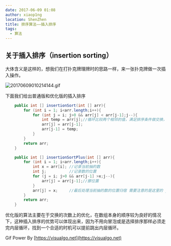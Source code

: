 ```yaml
---
date: 2017-06-09 01:08
author: xiaop1ng
location: ShenZhen
title: 排序算法——插入排序
tags:
  - 算法
---
```


## 关于插入排序（insertion sorting）

大体含义是这样的，想我们在打扑克牌理牌时的思路一样，来一张扑克牌做一次插入操作。

![20170609010214144.gif](https://i.loli.net/2019/12/10/hf12HQsE8meVcNo.gif)

下面我们给出普通版和优化版的插入排序

 
```java
    public int [] insertionSort(int [] arr){
        for (int i = 1; i<arr.length;i++){
            for (int j = i; j>0 && arr[j] < arr[j-1];j--){
                int temp = arr[j];//循环比较两个相邻的值，满足排序条件做交换，不满足跳出当前这层循环
                arr[j] = arr[j-1];
                arr[j-1] = temp;
            }
        }
        return arr;
    }

    public int [] insertionSortPlus(int [] arr){
        for (int i = 1; i<arr.length;i++){
            int x = arr[i]; //记录当前抽的数
            int j;          //记录数的位置
            for (j = i; j>0 && arr[j-1] >x;j--){
                arr[j] = arr[j-1];//挪位置
            }
            arr[j] = x;     //最后处理当前抽的数的位置归宿 需要注意的是这里的 j 是上面 for 循环退出时的值
        }
        return arr;
    }
```
优化版的算法主要在于交换的次数上的优化，在数组本身的顺序较为良好的情况下，这种插入排序的优势可以体现出来，因为不用向冒泡或是选择排序那样必须走完内层循环，找到一个合适的时机可以提前跳出内层循环。


Gif Power By [https://visualgo.net](https://visualgo.net)

   
  